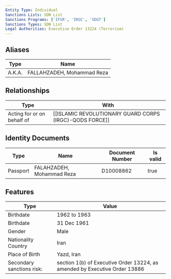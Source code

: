 ```yaml
---
Entity Type: Individual
Sanctions Lists: SDN List
Sanctions Programs: ['IFSR', 'IRGC', 'SDGT']
Sanctions Types: SDN List
Legal Authorities: Executive Order 13224 (Terrorism)
---
```


## Aliases
| Type  | Name      | 
|-------|-----------|
| A.K.A. | FALLAHZADEH, Mohammad Reza |

## Relationships
| Type  | With      | 
|-------|-----------|
| Acting for or on behalf of | [[ISLAMIC REVOLUTIONARY GUARD CORPS (IRGC)-QODS FORCE]] |

## Identity Documents
| Type  | Name      | Document Number | Is valid |
|-------|-----------|-----------------|----------|
| Passport | FALAHZADEH, Mohammad Reza | D10008862 | true |

## Features
| Type  | Value      |
|-------|------------|
| Birthdate | 1962 to 1963 |
| Birthdate | 31 Dec 1961 |
| Gender | Male |
| Nationality Country | Iran |
| Place of Birth | Yazd, Iran |
| Secondary sanctions risk: | section 1(b) of Executive Order 13224, as amended by Executive Order 13886 |
